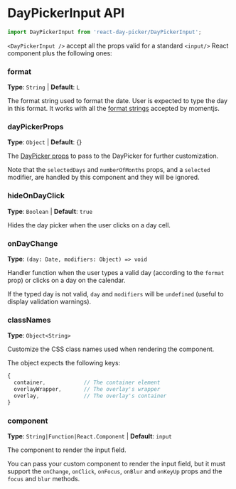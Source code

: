 # DayPickerInput API

```js
import DayPickerInput from 'react-day-picker/DayPickerInput';
```

`<DayPickerInput />` accept all the props valid for a standard `<input/>` React component plus the following ones:

### format

**Type**: `String` | **Default**: `L`

The format string used to format the date. User is expected to type the day in this format. It works with all the [format strings](https://momentjs.com/docs/#/displaying/format/) accepted by momentjs.

### dayPickerProps

**Type**: `Object` | **Default**: {}

The [DayPicker props](APIProps.md) to pass to the DayPicker for further customization.

Note that the `selectedDays` and `numberOfMonths` props, and a `selected` modifier, are handled by this component and they will be ignored.

### hideOnDayClick

**Type**: `Boolean` | **Default**: `true`

Hides the day picker when the user clicks on a day cell.


### onDayChange

**Type**: `(day: Date, modifiers: Object) => void`

Handler function when the user types a valid day (according to the `format` prop) or clicks on a day on the calendar. 

If the typed day is not valid, `day` and `modifiers` will be `undefined` (useful to display validation warnings).

### classNames

**Type**: `Object<String>`

Customize the CSS class names used when rendering the component. 

The object expects the following keys:

```js
{
  container,            // The container element
  overlayWrapper,       // The overlay's wrapper
  overlay,              // The overlay's container
}
```

### component

**Type**: `String|Function|React.Component` | **Default**: `input`

The component to render the input field. 

You can pass your custom component to render the input field, but it must support the `onChange`, `onClick`, `onFocus`, `onBlur` and `onKeyUp` props and the `focus` and `blur` methods.